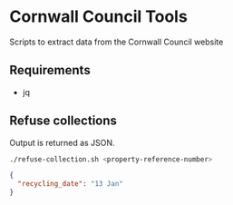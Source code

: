 # Cornwall Council Tools
Scripts to extract data from the Cornwall Council website

## Requirements

* jq

## Refuse collections

Output is returned as JSON.

```bash
./refuse-collection.sh <property-reference-number>
```

```json
{
  "recycling_date": "13 Jan"
}
```


